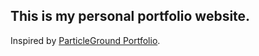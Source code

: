 ## This is my personal portfolio website.

Inspired by [ParticleGround Portfolio](https://github.com/itsron143/ParticleGround-Portfolio).
